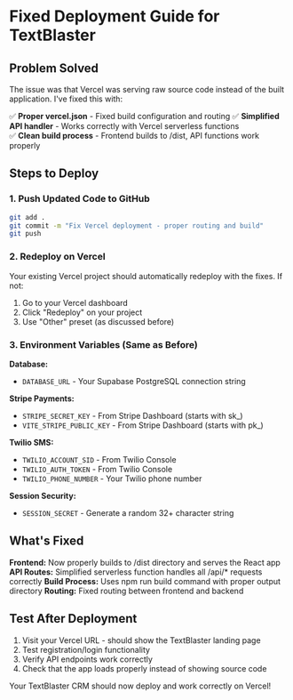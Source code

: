 # Fixed Deployment Guide for TextBlaster

## Problem Solved

The issue was that Vercel was serving raw source code instead of the built application. I've fixed this with:

✅ **Proper vercel.json** - Fixed build configuration and routing
✅ **Simplified API handler** - Works correctly with Vercel serverless functions  
✅ **Clean build process** - Frontend builds to /dist, API functions work properly

## Steps to Deploy

### 1. Push Updated Code to GitHub
```bash
git add .
git commit -m "Fix Vercel deployment - proper routing and build"
git push
```

### 2. Redeploy on Vercel
Your existing Vercel project should automatically redeploy with the fixes. If not:
1. Go to your Vercel dashboard
2. Click "Redeploy" on your project
3. Use "Other" preset (as discussed before)

### 3. Environment Variables (Same as Before)
**Database:**
- `DATABASE_URL` - Your Supabase PostgreSQL connection string

**Stripe Payments:**
- `STRIPE_SECRET_KEY` - From Stripe Dashboard (starts with sk_)
- `VITE_STRIPE_PUBLIC_KEY` - From Stripe Dashboard (starts with pk_)

**Twilio SMS:**
- `TWILIO_ACCOUNT_SID` - From Twilio Console
- `TWILIO_AUTH_TOKEN` - From Twilio Console  
- `TWILIO_PHONE_NUMBER` - Your Twilio phone number

**Session Security:**
- `SESSION_SECRET` - Generate a random 32+ character string

## What's Fixed

**Frontend:** Now properly builds to /dist directory and serves the React app
**API Routes:** Simplified serverless function handles all /api/* requests correctly
**Build Process:** Uses npm run build command with proper output directory
**Routing:** Fixed routing between frontend and backend

## Test After Deployment

1. Visit your Vercel URL - should show the TextBlaster landing page
2. Test registration/login functionality 
3. Verify API endpoints work correctly
4. Check that the app loads properly instead of showing source code

Your TextBlaster CRM should now deploy and work correctly on Vercel!